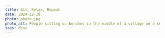 ```yaml
---
title: Sit, Relax, Repeat
date: 2024-12-18
photo: photo.jpg
photo_alt: People sitting on benches in the middle of a village on a sunny day
tags: Misc
---
```


